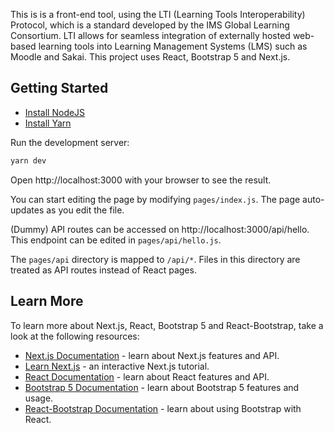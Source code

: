 This is is a front-end tool, using the LTI (Learning Tools Interoperability) Protocol, which is a standard developed by the IMS Global Learning Consortium. LTI allows for seamless integration of externally hosted web-based learning tools into Learning Management Systems (LMS) such as Moodle and Sakai. This project uses React, Bootstrap 5 and Next.js.

## Getting Started

- [Install NodeJS](https://nodejs.org/)
- [Install Yarn](https://classic.yarnpkg.com/lang/en/docs/install/)

Run the development server:

```bash
yarn dev
```

Open http://localhost:3000 with your browser to see the result.

You can start editing the page by modifying `pages/index.js`. The page auto-updates as you edit the file.

(Dummy) API routes can be accessed on http://localhost:3000/api/hello. This endpoint can be edited in `pages/api/hello.js`.

The `pages/api` directory is mapped to `/api/*`. Files in this directory are treated as API routes instead of React pages.

## Learn More

To learn more about Next.js, React, Bootstrap 5 and React-Bootstrap, take a look at the following resources:

- [Next.js Documentation](https://nextjs.org/docs) - learn about Next.js features and API.
- [Learn Next.js](https://nextjs.org/learn) - an interactive Next.js tutorial.
- [React Documentation](https://reactjs.org/docs/getting-started.html) - learn about React features and API.
- [Bootstrap 5 Documentation](https://getbootstrap.com/docs/5.0/getting-started/introduction/) - learn about Bootstrap 5 features and usage.
- [React-Bootstrap Documentation](https://react-bootstrap.github.io/getting-started/introduction/) - learn about using Bootstrap with React.
